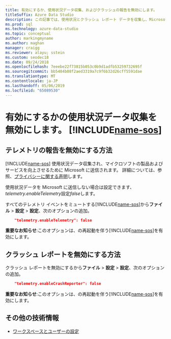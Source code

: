 ```yaml
---
title: 有効にするか、使用状況データ収集、およびクラッシュの報告を無効にします。
titleSuffix: Azure Data Studio
description: この記事では、使用状況とクラッシュ レポート データを収集し、Microsoft に送信される場合を制御する方法について説明します。
ms.prod: sql
ms.technology: azure-data-studio
ms.topic: conceptual
author: markingmyname
ms.author: maghan
manager: craigg
ms.reviewer: alayu; sstein
ms.custom: seodec18
ms.date: 09/24/2018
ms.openlocfilehash: 7eeebe22f73815b053c0b9d1adfb53259732695f
ms.sourcegitcommit: bb5484b08f2aed3319a7c9f6b32d26cff5591dae
ms.translationtype: MT
ms.contentlocale: ja-JP
ms.lasthandoff: 05/06/2019
ms.locfileid: "65089530"
---
```

# <a name="enable-or-disable-usage-data-collection-for-includename-sosincludesname-sos-shortmd"></a>有効にするかの使用状況データ収集を無効にします。 [!INCLUDE[name-sos](../includes/name-sos-short.md)]

## <a name="how-to-disable-telemetry-reporting"></a>テレメトリの報告を無効にする方法

[!INCLUDE[name-sos](../includes/name-sos-short.md)] 使用状況データ収集され、マイクロソフトの製品およびサービスを向上させるために Microsoft に送信されます。 詳細については、参照、[プライバシーに関する声明](https://go.microsoft.com/fwlink/?LinkID=528096&clcid=0x409)します。

使用状況データを Microsoft に送信しない場合は設定できます、 *telemetry.enableTelemetry*設定*false*します。

すべてのテレメトリ イベントをミュートする[!INCLUDE[name-sos](../includes/name-sos-short.md)]から**ファイル** > **設定** > **設定**、次のオプションの追加。

```json
    "telemetry.enableTelemetry": false
```

**重要なお知らせ**:このオプションは、の再起動を伴う[!INCLUDE[name-sos](../includes/name-sos-short.md)]を有効にします。 

## <a name="how-to-disable-crash-reporting"></a>クラッシュ レポートを無効にする方法

クラッシュ レポートを無効にするから**ファイル** > **設定** > **設定**、次のオプションの追加。

```json
    "telemetry.enableCrashReporter": false
```

**重要なお知らせ**:このオプションは、の再起動を伴う[!INCLUDE[name-sos](../includes/name-sos-short.md)]を有効にします。

## <a name="additional-resources"></a>その他の技術情報
- [ワークスペースとユーザーの設定](settings.md)
